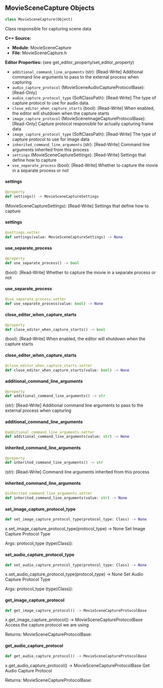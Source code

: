 ## MovieSceneCapture Objects

```python
class MovieSceneCapture(Object)
```

Class responsible for capturing scene data

**C++ Source:**

- **Module**: MovieSceneCapture
- **File**: MovieSceneCapture.h

**Editor Properties:** (see get_editor_property/set_editor_property)

- ``additional_command_line_arguments`` (str):  [Read-Write] Additional command line arguments to pass to the external process when capturing
- ``audio_capture_protocol`` (MovieSceneAudioCaptureProtocolBase):  [Read-Only]
- ``audio_capture_protocol_type`` (SoftClassPath):  [Read-Write] The type of capture protocol to use for audio data.
- ``close_editor_when_capture_starts`` (bool):  [Read-Write] When enabled, the editor will shutdown when the capture starts
- ``image_capture_protocol`` (MovieSceneImageCaptureProtocolBase):  [Read-Only] Capture protocol responsible for actually capturing frame data
- ``image_capture_protocol_type`` (SoftClassPath):  [Read-Write] The type of capture protocol to use for image data
- ``inherited_command_line_arguments`` (str):  [Read-Write] Command line arguments inherited from this process
- ``settings`` (MovieSceneCaptureSettings):  [Read-Write] Settings that define how to capture
- ``use_separate_process`` (bool):  [Read-Write] Whether to capture the movie in a separate process or not

<a id="unreal.MovieSceneCapture.settings"></a>

#### settings

```python
@property
def settings() -> MovieSceneCaptureSettings
```

(MovieSceneCaptureSettings):  [Read-Write] Settings that define how to capture

<a id="unreal.MovieSceneCapture.settings"></a>

#### settings

```python
@settings.setter
def settings(value: MovieSceneCaptureSettings) -> None
```

<a id="unreal.MovieSceneCapture.use_separate_process"></a>

#### use_separate_process

```python
@property
def use_separate_process() -> bool
```

(bool):  [Read-Write] Whether to capture the movie in a separate process or not

<a id="unreal.MovieSceneCapture.use_separate_process"></a>

#### use_separate_process

```python
@use_separate_process.setter
def use_separate_process(value: bool) -> None
```

<a id="unreal.MovieSceneCapture.close_editor_when_capture_starts"></a>

#### close_editor_when_capture_starts

```python
@property
def close_editor_when_capture_starts() -> bool
```

(bool):  [Read-Write] When enabled, the editor will shutdown when the capture starts

<a id="unreal.MovieSceneCapture.close_editor_when_capture_starts"></a>

#### close_editor_when_capture_starts

```python
@close_editor_when_capture_starts.setter
def close_editor_when_capture_starts(value: bool) -> None
```

<a id="unreal.MovieSceneCapture.additional_command_line_arguments"></a>

#### additional_command_line_arguments

```python
@property
def additional_command_line_arguments() -> str
```

(str):  [Read-Write] Additional command line arguments to pass to the external process when capturing

<a id="unreal.MovieSceneCapture.additional_command_line_arguments"></a>

#### additional_command_line_arguments

```python
@additional_command_line_arguments.setter
def additional_command_line_arguments(value: str) -> None
```

<a id="unreal.MovieSceneCapture.inherited_command_line_arguments"></a>

#### inherited_command_line_arguments

```python
@property
def inherited_command_line_arguments() -> str
```

(str):  [Read-Write] Command line arguments inherited from this process

<a id="unreal.MovieSceneCapture.inherited_command_line_arguments"></a>

#### inherited_command_line_arguments

```python
@inherited_command_line_arguments.setter
def inherited_command_line_arguments(value: str) -> None
```

<a id="unreal.MovieSceneCapture.set_image_capture_protocol_type"></a>

#### set_image_capture_protocol_type

```python
def set_image_capture_protocol_type(protocol_type: Class) -> None
```

x.set_image_capture_protocol_type(protocol_type) -> None
Set Image Capture Protocol Type

Args:
    protocol_type (type(Class)):

<a id="unreal.MovieSceneCapture.set_audio_capture_protocol_type"></a>

#### set_audio_capture_protocol_type

```python
def set_audio_capture_protocol_type(protocol_type: Class) -> None
```

x.set_audio_capture_protocol_type(protocol_type) -> None
Set Audio Capture Protocol Type

Args:
    protocol_type (type(Class)):

<a id="unreal.MovieSceneCapture.get_image_capture_protocol"></a>

#### get_image_capture_protocol

```python
def get_image_capture_protocol() -> MovieSceneCaptureProtocolBase
```

x.get_image_capture_protocol() -> MovieSceneCaptureProtocolBase
Access the capture protocol we are using

Returns:
    MovieSceneCaptureProtocolBase:

<a id="unreal.MovieSceneCapture.get_audio_capture_protocol"></a>

#### get_audio_capture_protocol

```python
def get_audio_capture_protocol() -> MovieSceneCaptureProtocolBase
```

x.get_audio_capture_protocol() -> MovieSceneCaptureProtocolBase
Get Audio Capture Protocol

Returns:
    MovieSceneCaptureProtocolBase:

<a id="unreal.LevelCapture"></a>